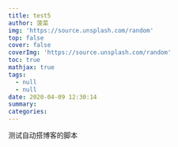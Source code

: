 ```yaml
---
title: test5
author: 菠菜
img: 'https://source.unsplash.com/random'
top: false
cover: false
coverImg: 'https://source.unsplash.com/random'
toc: true
mathjax: true
tags:
  - null
  - null
date: 2020-04-09 12:30:14
summary:
categories:
---
```


测试自动搭博客的脚本